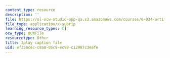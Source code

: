 ```yaml
---
content_type: resource
description: ''
file: https://ol-ocw-studio-app-qa.s3.amazonaws.com/courses/6-034-artificial-intelligence-fall-2010/ef358cecc8a805c9ec99c12987c3eafe_L73hY1pBcQI.srt
file_type: application/x-subrip
learning_resource_types: []
ocw_type: OCWFile
resourcetype: Other
title: 3play caption file
uid: ef358cec-c8a8-05c9-ec99-c12987c3eafe
---
```

